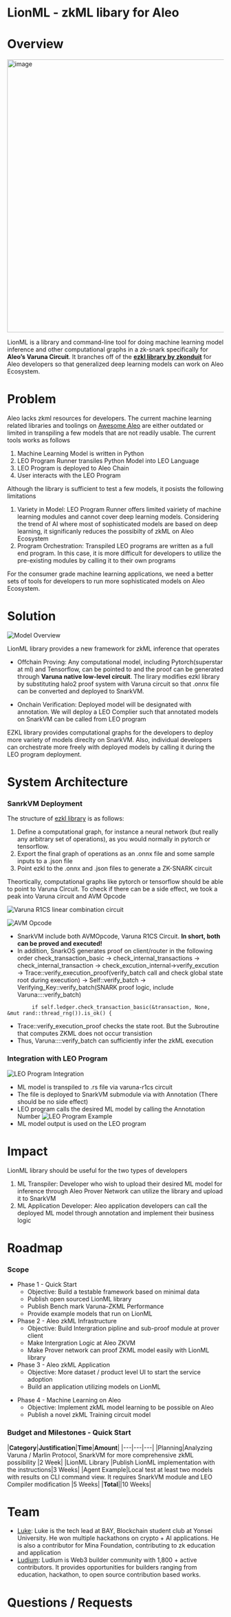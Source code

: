 # LionML - zkML libary for Aleo

# Overview
<img width="635" alt="image" src="https://github.com/user-attachments/assets/8be47ec7-1e79-471e-9cd9-d4b16ee6eb1d">

LionML is a library and command-line tool for doing machine learning model inference and other computational graphs in a zk-snark specifically for **Aleo’s Varuna Circuit**. It branches off of the **[ezkl library by zkonduit](https://github.com/zkonduit/ezkl)** for Aleo developers so that generalized deep learning models can work on Aleo Ecosystem. 

# Problem

Aleo lacks zkml resources for developers. The current machine learning related libraries and toolings on [Awesome Aleo](https://github.com/howardwu/awesome-aleo?tab=readme-ov-file#machine-learning) are either outdated or limited in transpiling a few models that are not readily usable. The current tools works as follows

1. Machine Learning Model is written in Python
2. LEO Program Runner transiles Python Model into LEO Language
3. LEO Program is deployed to Aleo Chain
4. User interacts with the LEO Program
   
Although the library is sufficient to test a few models, it posists the following limitations

1. Variety in Model: LEO Program Runner offers limited vairiety of machine learning modules and cannot cover deep learning models. Considering the trend of AI where most of sophisticated models are based on deep learning, it significanly reduces the possibilty of zkML on Aleo Ecosystem   
2. Program Orchestration: Transpiled LEO programs are written as a full end program. In this case, it is more difficult for developers to utilize the pre-existing modules by calling it to their own programs

For the consumer grade machine learning applications, we need a better sets of tools for developers to run more sophisticated models on Aleo Ecosystem.

# Solution
![Model Overview](https://github.com/user-attachments/assets/bc62c30e-c644-4064-ba88-9deba267d453)


LionML library provides a new framework for zkML inference that operates

- Offchain Proving: Any computational model, including Pytorch(superstar at ml) and Tensorflow, can be pointed to and the proof can be generated through **Varuna native low-level circuit**. The lirary modifies ezkl library by substituting halo2 proof system with Varuna circuit so that .onnx file can be converted and deployed to SnarkVM. 

- Onchain Verification: Deployed model will be designated with annotation. We will deploy a LEO Complier such that annotated models on SnarkVM can be called from LEO program

EZKL library provides computational graphs for the developers to deploy more variety of models direclty on SnarkVM. Also, individual developers can orchestrate more freely with deployed models by calling it during the LEO program deployment. 

# System Architecture
### SanrkVM Deployment
The structure of [ezkl library](https://github.com/zkonduit/ezkl) is as follows:
1. Define a computational graph, for instance a neural network (but really any arbitrary set of operations), as you would normally in pytorch or tensorflow.
2. Export the final graph of operations as an .onnx file and some sample inputs to a .json file
3. Point ezkl to the .onnx and .json files to generate a ZK-SNARK circuit

Theortically, computational graphs like pytorch or tensorflow should be able to point to Varuna Circuit. To check if there can be a side effect, we took a peak into Varuna circuit and AVM Opcode

![Varuna R1CS linear combination circuit](https://github.com/Ludium-Official/LionML/blob/main/images/Varuna%20R1CS%20linear%20combination%20circuit.png?raw=true)

![AVM Opcode](https://github.com/Ludium-Official/LionML/blob/main/images/AVM%20Opcode.png?raw=true)

- SnarkVM include both AVMOpcode, Varuna R1CS Circuit. **In short, both can be proved and executed!**
- In addition, SnarkOS generates proof on client/router in the following order
  check_transaction_basic → check_internal_transactions → check_internal_transaction → check_excution_internal→verify_excution
  → Trace::verify_execution_proof(verify_batch call and check global state root during execution) → Self::verify_batch
  → Verifying_Key::verify_batch(SNARK proof logic, include Varuna::<N>::verify_batch)

```
        if self.ledger.check_transaction_basic(&transaction, None, &mut rand::thread_rng()).is_ok() {
```

- Trace::verify_execution_proof checks the state  root. But the Subroutine that computes ZKML does not occur transistion
- Thus, Varuna::<N>::verify_batch can sufficiently infer the zkML execution 

### Integration with LEO Program

![LEO Program Integration](https://github.com/Ludium-Official/LionML/blob/main/images/LEO%20Program%20Integration.png?raw=true)

- ML model is transpiled to .rs file via varuna-r1cs circuit
- The file is deployed to SnarkVM submodule via with Annotation (There should be no side effect)
- LEO program calls the desired ML model by calling the Annotation Number
  ![LEO Program Example](https://github.com/Ludium-Official/LionML/blob/main/images/LEO%20Program%20Example.png?raw=true)
- ML model output is used on the LEO program

# Impact

LionML library should be useful for the two types of developers 

1. ML Transpiler: Developer who wish to upload their desired ML model for inference through Aleo Prover Network can utilize the library and upload it to SnarkVM
2. ML Application Developer: Aleo application developers can call the deployed ML model through annotation and implement their business logic


# Roadmap

### Scope

- Phase 1 - Quick Start
    - Objective: Build a testable framework based on minimal data
    - Publish open sourced LionML library
    - Publish Bench mark Varuna-ZKML Performance
    - Provide example models that run on LionML
- Phase 2 - Aleo zkML Infrastructure
    - Objective: Build Intergration pipline and sub-proof module at prover client 
    - Make Intergration Logic at Aleo ZKVM
    - Make Prover network can proof ZKML model easily with LionML library
- Phase 3 - Aleo zkML Application
	- Objective: More dataset / product level UI to start the service adoption
	- Build an application utilizing models on LionML
*  Phase 4 - Machine Learning on Aleo
    - Objective: Implement zkML model learning to be possible on Aleo
    - Publish a novel zkML Training circuit model
### Budget and Milestones - Quick Start

|**Category**|**Justification**|**Time**|**Amount**|
|---|---|---|
|Planning|Analyzing Varuna / Marlin Protocol, SnarkVM for more comprehensive zkML possibility |2 Week|
|LionML Library |Publish LionML implementation with the instructions|3 Weeks|
|Agent Example|Local test at least two models with results on CLI command view. It requires SnarkVM module and LEO Compiler modification |5 Weeks|
|**Total**||10 Weeks|

# Team

- [Luke](https://github.com/nam2ee): Luke is the tech lead at BAY, Blockchain student club at Yonsei University. He won multiple hackathons on crypto + AI applications. He is also a contributor for Mina Foundation, contributing to zk education and application
- [Ludium](https://docs.google.com/presentation/d/15mmCJ2OYudZY1ncR8kX_eJsq8x8QaTjuOs80ep_TmwE/edit?usp=sharing): Ludium is Web3 builder community with 1,800 + active contributors. It provides opportunities for builders ranging from education, hackathon, to open source contribution based works.

# Questions / Requests
